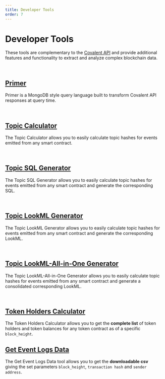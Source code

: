 ```yaml
---
title: Developer Tools
order: 7
---
```


# Developer Tools
These tools are complementary to the [Covalent API](https://www.covalenthq.com/docs/api/) and provide additional features and functionality to extract and analyze complex blockchain data.

&nbsp;
## [Primer](/tools/primer-query)
Primer is a MongoDB style query language built to transform Covalent API responses at query time.

&nbsp;
## [Topic Calculator](/tools/topic-calculator/)
The Topic Calculator allows you to easily calculate topic hashes for events emitted from any smart contract.

&nbsp;
## [Topic SQL Generator](/tools/topic-calculator-sql/)
The Topic SQL Generator allows you to easily calculate topic hashes for events emitted from any smart contract and generate the corresponding SQL.

&nbsp;
## [Topic LookML Generator](/tools/topic-calculator-lookml/)
The Topic LookML Generator allows you to easily calculate topic hashes for events emitted from any smart contract and generate the corresponding LookML.

&nbsp;
## [Topic LookML-All-in-One Generator](/tools/topic-calculator-lookmlallinone/)
The Topic LookML-All-in-One Generator allows you to easily calculate topic hashes for events emitted from any smart contract and generate a consolidated corresponding LookML.


&nbsp;
## [Token Holders Calculator](/tools/token-holders/)
The Token Holders Calculator allows you to get the **complete list** of token holders and token balances for any token contract as of a specific `block_height`.  

## [Get Event Logs Data](/tools/get-logs-data/)
The Get Event Logs Data tool allows you to get the **downloadable csv** giving the set parameters `block_height`, `transaction hash` and `sender address`.  
